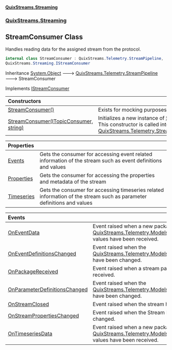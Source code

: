 #### [QuixStreams.Streaming](index.md 'index')
### [QuixStreams.Streaming](QuixStreams.Streaming.md 'QuixStreams.Streaming')

## StreamConsumer Class

Handles reading data for the assigned stream from the protocol.

```csharp
internal class StreamConsumer : QuixStreams.Telemetry.StreamPipeline,
QuixStreams.Streaming.IStreamConsumer
```

Inheritance [System.Object](https://docs.microsoft.com/en-us/dotnet/api/System.Object 'System.Object') &#129106; [QuixStreams.Telemetry.StreamPipeline](https://docs.microsoft.com/en-us/dotnet/api/QuixStreams.Telemetry.StreamPipeline 'QuixStreams.Telemetry.StreamPipeline') &#129106; StreamConsumer

Implements [IStreamConsumer](IStreamConsumer.md 'QuixStreams.Streaming.IStreamConsumer')

| Constructors | |
| :--- | :--- |
| [StreamConsumer()](StreamConsumer.StreamConsumer().md 'QuixStreams.Streaming.StreamConsumer.StreamConsumer()') | Exists for mocking purposes |
| [StreamConsumer(ITopicConsumer, string)](StreamConsumer.StreamConsumer(ITopicConsumer,string).md 'QuixStreams.Streaming.StreamConsumer.StreamConsumer(QuixStreams.Streaming.ITopicConsumer, string)') | Initializes a new instance of [StreamConsumer](StreamConsumer.md 'QuixStreams.Streaming.StreamConsumer')<br/>This constructor is called internally by the [QuixStreams.Telemetry.StreamPipelineFactory](https://docs.microsoft.com/en-us/dotnet/api/QuixStreams.Telemetry.StreamPipelineFactory 'QuixStreams.Telemetry.StreamPipelineFactory') |

| Properties | |
| :--- | :--- |
| [Events](StreamConsumer.Events.md 'QuixStreams.Streaming.StreamConsumer.Events') | Gets the consumer for accessing event related information of the stream such as event definitions and values |
| [Properties](StreamConsumer.Properties.md 'QuixStreams.Streaming.StreamConsumer.Properties') | Gets the consumer for accessing the properties and metadata of the stream |
| [Timeseries](StreamConsumer.Timeseries.md 'QuixStreams.Streaming.StreamConsumer.Timeseries') | Gets the consumer for accessing timeseries related information of the stream such as parameter definitions and values |

| Events | |
| :--- | :--- |
| [OnEventData](StreamConsumer.OnEventData.md 'QuixStreams.Streaming.StreamConsumer.OnEventData') | Event raised when a new package of [QuixStreams.Telemetry.Models.EventDataRaw](https://docs.microsoft.com/en-us/dotnet/api/QuixStreams.Telemetry.Models.EventDataRaw 'QuixStreams.Telemetry.Models.EventDataRaw') values have been received. |
| [OnEventDefinitionsChanged](StreamConsumer.OnEventDefinitionsChanged.md 'QuixStreams.Streaming.StreamConsumer.OnEventDefinitionsChanged') | Event raised when the [QuixStreams.Telemetry.Models.EventDefinitions](https://docs.microsoft.com/en-us/dotnet/api/QuixStreams.Telemetry.Models.EventDefinitions 'QuixStreams.Telemetry.Models.EventDefinitions') have been changed. |
| [OnPackageReceived](StreamConsumer.OnPackageReceived.md 'QuixStreams.Streaming.StreamConsumer.OnPackageReceived') | Event raised when a stream package has been received. |
| [OnParameterDefinitionsChanged](StreamConsumer.OnParameterDefinitionsChanged.md 'QuixStreams.Streaming.StreamConsumer.OnParameterDefinitionsChanged') | Event raised when the [QuixStreams.Telemetry.Models.ParameterDefinitions](https://docs.microsoft.com/en-us/dotnet/api/QuixStreams.Telemetry.Models.ParameterDefinitions 'QuixStreams.Telemetry.Models.ParameterDefinitions') have been changed. |
| [OnStreamClosed](StreamConsumer.OnStreamClosed.md 'QuixStreams.Streaming.StreamConsumer.OnStreamClosed') | Event raised when the stream has closed. |
| [OnStreamPropertiesChanged](StreamConsumer.OnStreamPropertiesChanged.md 'QuixStreams.Streaming.StreamConsumer.OnStreamPropertiesChanged') | Event raised when the Stream Properties have changed. |
| [OnTimeseriesData](StreamConsumer.OnTimeseriesData.md 'QuixStreams.Streaming.StreamConsumer.OnTimeseriesData') | Event raised when a new package of [QuixStreams.Telemetry.Models.TimeseriesDataRaw](https://docs.microsoft.com/en-us/dotnet/api/QuixStreams.Telemetry.Models.TimeseriesDataRaw 'QuixStreams.Telemetry.Models.TimeseriesDataRaw') values have been received. |
